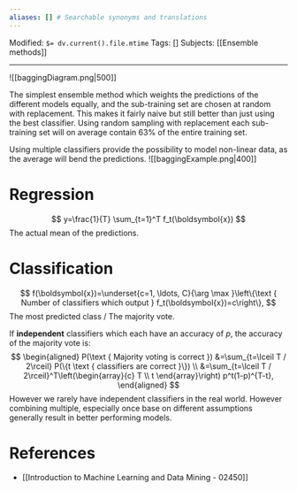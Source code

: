 ```yaml
---
aliases: [] # Searchable synonyms and translations
---
```

Modified: `$= dv.current().file.mtime`
Tags: []
Subjects: [[Ensemble methods]] 
****
<span class="centerImg">![[baggingDiagram.png|500]]</span>

The simplest ensemble method which weights the predictions of the different models equally, and the sub-training set are chosen at random with replacement. This makes it fairly naive but still better than just using the best classifier.
Using random sampling with replacement each sub-training set will on average contain $63 \%$ of the entire training set.

Using multiple classifiers provide the possibility to model non-linear data, as the average will bend the predictions.
<span class="centerImg">![[baggingExample.png|400]]</span>


# Regression
$$
y=\frac{1}{T} \sum_{t=1}^T f_t(\boldsymbol{x})
$$
The actual mean of the predictions.


# Classification
$$
f(\boldsymbol{x})=\underset{c=1, \ldots, C}{\arg \max }\left\{\text { Number of classifiers which output } f_t(\boldsymbol{x})=c\right\},
$$
The most predicted class / The majority vote.

If **independent** classifiers which each have an accuracy of $p$, the accuracy of the majority vote is:
$$
\begin{aligned}
P(\text { Majority voting is correct }) &=\sum_{t=\lceil T / 2\rceil} P(\{t \text { classifiers are correct }\}) \\
&=\sum_{t=\lceil T / 2\rceil}^T\left(\begin{array}{c}
T \\
t
\end{array}\right) p^t(1-p)^{T-t},
\end{aligned}
$$
However we rarely have independent classifiers in the real world. However combining multiple, especially once base on different assumptions generally result in better performing models. 

# References
- [[Introduction to Machine Learning and Data Mining - 02450]]